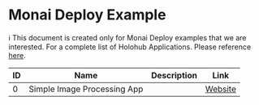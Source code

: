 # Monai Deploy Example
ℹ️ This document is created only for Monai Deploy examples that we are interested. For a complete list of Holohub Applications. Please reference [here][a-complete-list-of-monai-deploy-examples].


|ID|Name|Description|Link|
|-|-|-|-|
|0|Simple Image Processing App||[Website][creating-a-simple-image-processing-app]


[a-complete-list-of-monai-deploy-examples]: https://github.com/Project-MONAI/monai-deploy-app-sdk/tree/main/examples/apps
[creating-a-simple-image-processing-app]: https://docs.monai.io/projects/monai-deploy-app-sdk/en/stable/getting_started/tutorials/simple_app.html